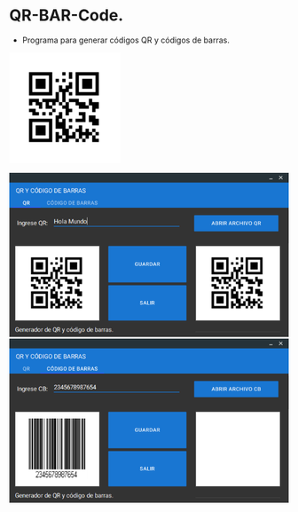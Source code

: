 # QR-BAR-Code.

- Programa para generar códigos QR y códigos de barras.

![QR](https://github.com/AlfredoCU/QR-BAR-Code-Proyecto/blob/master/Interfaz/HolaMundo.jpg)

![Vista](https://github.com/AlfredoCU/QR-BAR-Code-Proyecto/blob/master/Interfaz/1.png)
![Vista](https://github.com/AlfredoCU/QR-BAR-Code-Proyecto/blob/master/Interfaz/2.png)
